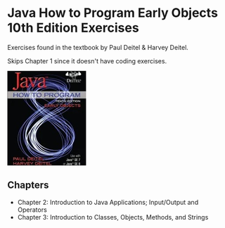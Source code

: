 # Java How to Program Early Objects 10th Edition Exercises
Exercises found in the textbook by Paul Deitel & Harvey Deitel.

Skips Chapter 1 since it doesn't have coding exercises.

![Textbook Cover](img/java-htp.jpg)

## Chapters
- Chapter 2: Introduction to Java Applications; Input/Output and Operators
- Chapter 3: Introduction to Classes, Objects, Methods, and Strings